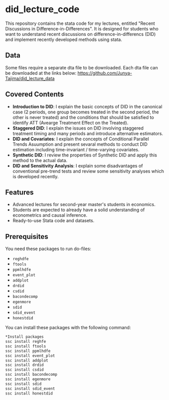 # did_lecture_code

This repository contains the stata code for my lectures, entitled "Recent Discussions in Difference-in-Differences". It is designed for students who want to understand recent discussions on difference-in-differencs (DID) and implement recently developed methods using stata. 

## Data

Some files require a separate dta file to be downloaded. Each dta file can be downloaded at the links below:
https://github.com/Junya-Tajima/did_lecture_data

##  Covered Contents

- **Introduction to DID**: I explain the basic concepts of DID in the canonical case (2 periods, one group becomes treated in the second period, the other is never treated) and the conditions that should be satisfied to identify ATT (Avearge Treatment Effect on the Treated).
- **Staggered DID**: I explain the issues on DID involving staggered treatment timing and many periods and introduce alternative estimators.
- **DID and Covariates**: I explain the concepts of Conditional Parallel Trends Asuumption and present sevaral methods to conduct DID estimation including time-invariant / time-varying covariates. 
- **Synthetic DID**: I review the properties of Synthetic DID and apply this method to the actual data.
- **DID and Sensitivity Analysis**: I explain some disadvantages of conventional pre-trend tests and review some sensitivity analyses which is developed recently. 

##  Features

- Advanced lectures for second-year master's students in economics. 
- Students are expected to already have a solid understanding of econometrics and causal inference.
- Ready-to-use Stata code and datasets.

## Prerequisites

You need these packages to run do-files:

- `reghdfe`
- `ftools`
- `ppmlhdfe`
- `event_plot`
- `addplot`
- `drdid`
- `csdid`
- `bacondecomp`
- `egenmore`
- `sdid`
- `sdid_event`
- `honestdid`

You can install these packages with the following command:

```bash
*Install packages
ssc install reghfe
ssc install ftools
ssc install ppmlhdfe
ssc install event_plot
ssc install addplot
ssc install drdid
ssc install csdid
ssc install bacondecomp
ssc install egenmore
ssc install sdid
ssc install sdid_event
ssc install honestdid
